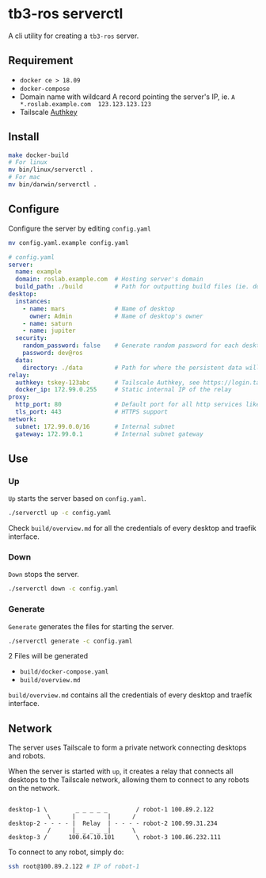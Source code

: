 # tb3-ros serverctl

A cli utility for creating a `tb3-ros` server.

## Requirement

- `docker ce > 18.09`
- `docker-compose`
- Domain name with wildcard A record pointing the server's IP, ie. `A  *.roslab.example.com  123.123.123.123`
- Tailscale [Authkey](https://login.tailscale.com/admin/authkeys)

## Install

```bash
make docker-build
# For linux
mv bin/linux/serverctl .
# For mac
mv bin/darwin/serverctl .
```

## Configure

Configure the server by editing `config.yaml`

```bash
mv config.yaml.example config.yaml
```

```yaml
# config.yaml
server:
  name: example
  domain: roslab.example.com  # Hosting server's domain
  build_path: ./build         # Path for outputting build files (ie. docker-compose.yaml)
desktop:
  instances:
    - name: mars              # Name of desktop
      owner: Admin            # Name of desktop's owner 
    - name: saturn
    - name: jupiter
  security:
    random_password: false    # Generate random password for each desktop or not
    password: dev@ros
  data:
    directory: ./data         # Path for where the persistent data will be stored
relay:
  authkey: tskey-123abc       # Tailscale Authkey, see https://login.tailscale.com/admin/authkeys
  docker_ip: 172.99.0.255     # Static internal IP of the relay
proxy:
  http_port: 80               # Default port for all http services like novnc, vscode
  tls_port: 443               # HTTPS support
network:
  subnet: 172.99.0.0/16       # Internal subnet
  gateway: 172.99.0.1         # Internal subnet gateway
```

## Use

### Up

`Up` starts the server based on `config.yaml`.

```bash
./serverctl up -c config.yaml
```

Check `build/overview.md` for all the credentials of every desktop and traefik interface.

### Down

`Down` stops the server.

```bash
./serverctl down -c config.yaml
```

### Generate

`Generate` generates the files for starting the server.

```bash
./serverctl generate -c config.yaml
```

2 Files will be generated

- `build/docker-compose.yaml`
- `build/overview.md`

`build/overview.md` contains all the credentials of every desktop and traefik interface.

## Network

The server uses Tailscale to form a private network connecting desktops and robots.

When the server is started with `up`, it creates a relay that connects all desktops to the Tailscale network, allowing them to connect to any robots on the network.

```

desktop-1 \        _ _ _ _ _        / robot-1 100.89.2.122
           \      |         |      /
desktop-2 - - - - |  Relay  | - - - - robot-2 100.99.31.234
           /      |_ _ _ _ _|      \
desktop-3 /      100.64.10.101      \ robot-3 100.86.232.111

```

To connect to any robot, simply do:

```bash
ssh root@100.89.2.122 # IP of robot-1
```
